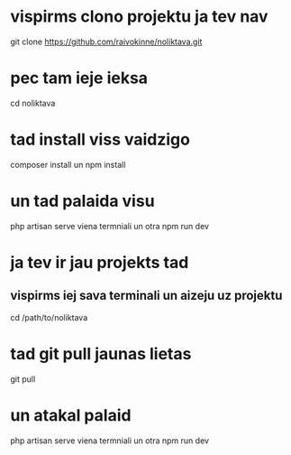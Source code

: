 # vispirms clono projektu ja tev nav 
git clone https://github.com/raivokinne/noliktava.git 

# pec tam ieje ieksa
cd noliktava

# tad install viss vaidzigo
composer install un npm install

# un tad palaida visu 

php artisan serve viena termniali
un otra npm run dev

# ja tev ir jau projekts tad 
## vispirms iej sava terminali un aizeju uz projektu
cd /path/to/noliktava 
# tad git pull jaunas lietas
git pull

# un atakal palaid
php artisan serve viena termniali
un otra npm run dev
